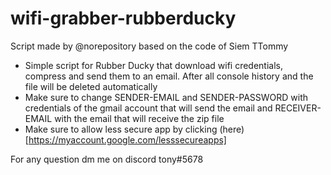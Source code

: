 # wifi-grabber-rubberducky
Script made by @norepository based on the code of Siem TTommy
- Simple script for Rubber Ducky that download wifi credentials, compress and send them to an email. After all console history and the file will be deleted automatically
- Make sure to change SENDER-EMAIL and SENDER-PASSWORD with credentials of the gmail account that will send the email and RECEIVER-EMAIL with the email that will receive the zip file
- Make sure to allow less secure app by clicking (here)[https://myaccount.google.com/lesssecureapps]


For any question dm me on discord tony#5678
